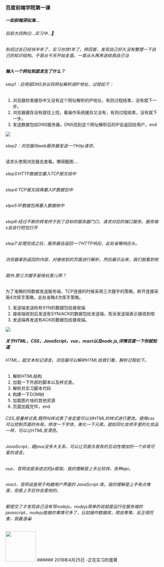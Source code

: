 ### 百度前端学院第一课
##### 一如前端深似海...
###### 目前大四狗😌...实习中...🤯
###### 秋招过去已经块半年了，实习也快1年了。转回首，发现自己好久没有整理一下自己的知识结构。于是从今天开始复盘。一首从头再来送给我自己😘
##### 输入一个网址到底发生了什么？
###### step1：应用层DNS协议将网址解析成IP地址，过程如下：
1. 浏览器检查缓存中又没有这个网址解析的IP地址，有则过程结束，没有就下一步。
2. 浏览器缓存没有就往上找，看操作系统缓存又没有，有则过程结束，没有就下一步。
3. 发送数据包给DNS服务器，DNS找到这个网址解析后的IP会返回给用户，end
<img src='http://osz5qtl3g.bkt.clouddn.com/note_baidu_base_DNS.png'/>

###### step2：浏览器向web服务器发送一个http请求。
请求头使用浏览器去查看。懒得截图....
###### step3:HTTP数据包塞入TCP报文段中
###### step4:TCP报文段再塞入IP数据包中
###### stpe5:IP数据包再塞入数据帧中
###### step6:经过不断的转发终于到了目标的服务器门口，请求对应的端口服务。服务端s会自行把包打开
###### step7:处理完成之后，服务器会返回一个HTTP响应，此处省略响应头。
###### 浏览器拿到返回的内容，对接收到的页面进行解析，然后展示出来，我们就看到啦
###### 题外:那三次握手是啥玩意儿啊？
为了准确的将数据发送服务端，TCP连接的时候采用三次握手的策略，断开连接采用4次挥手策略，此处省略4次挥手策略。
1. 发送端发送标有SYN的数据包给接收端
2. 接收端收到后发送有SYN/ACK的数据包给发送端，告诉发送端表示接收到啦
3. 发送端再发送有ACK的数据包给接收端。
<img src='http://osz5qtl3g.bkt.clouddn.com/note_baidu.base_3hand.png'/>

##### 关于HTML，CSS，JavaScript，vue，react以及node.js,详情百度一下你就知道

###### HTML，超文本标记语言。浏览器可以解析HTML给我们看，解析过程如下。
1. 解析HTML结构
2. 加载一下外部的脚本以及样式表。
3. 解析并实习脚本代码
4. 构建一下DOM树
5. 加载图片啥的其他资源
6. 页面加载完毕，end

###### CSS,层叠样式表,既然叫样式表了肯定是可以对HTML的样式进行更改。使用css可以控制页面的布局，修改一下字体，美化一下元素。就如同化妆师手里的化妆品一样，可以让HTML变漂亮。
###### JavaScript，跟java没多大关系，可以让页面与我有的互动性增加的一个非常可爱的语言。
###### vue，官网说是渐进式的js框架。我的理解是上手比较快，各种api。
###### react，官网说是用于构建用户界面的 JavaScript 库。我的理解是上手有点难度，但是上手后你会爱他的。
###### 都提交了才发现自己没有写nodejs，nodejs简单的说就是运行在服务端的javascript，nodejs能做的事情可多了，比如操作数据库，爬虫等等。反正很厉害，我最渣😭
<img width='100px' src='http://osz5qtl3g.bkt.clouddn.com/note_baidu_base_end.jpeg'/>
###### 2018年4月25日
-正在实习的蛋黄
